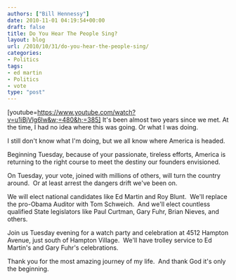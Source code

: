 ```yaml
---
authors: ["Bill Hennessy"]
date: 2010-11-01 04:19:54+00:00
draft: false
title: Do You Hear The People Sing?
layout: blog
url: /2010/10/31/do-you-hear-the-people-sing/
categories:
- Politics
tags:
- ed martin
- Politics
- vote
type: "post"
---
```


[youtube=https://www.youtube.com/watch?v=u1iBjVlg6lw&w;=480&h;=385]
It's been almost two years since we met. At the time, I had no idea where this was going. Or what I was doing.

I still don't know what I'm doing, but we all know where America is headed.

Beginning Tuesday, because of your passionate, tireless efforts, America is returning to the right course to meet the destiny our founders envisioned.

On Tuesday, your vote, joined with millions of others, will turn the country around.  Or at least arrest the dangers drift we've been on.

We will elect national candidates like Ed Martin and Roy Blunt.  We'll replace the pro-Obama Auditor with Tom Schweich.  And we'll elect countless qualified State legislators like Paul Curtman, Gary Fuhr, Brian Nieves, and others.

Join us Tuesday evening for a watch party and celebration at 4512 Hampton Avenue, just south of Hampton Village.  We'll have trolley service to Ed Martin's and Gary Fuhr's celebrations.

Thank you for the most amazing journey of my life.  And thank God it's only the beginning.
